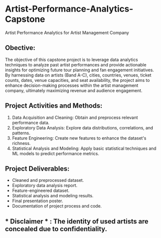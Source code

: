 # Artist-Performance-Analytics-Capstone
Artist Performance Analytics for Artist Management Company

## Obective: ## 
The objective of this capstone project is to leverage data analytics techniques to analyze past artist performances and provide actionable insights for optimizing future tour planning and fan engagement initiatives. By harnessing data on artists (Band A-C), cities, countries, venues, ticket counts, dates, venue capacities, and seat availability, the project aims to enhance decision-making processes within the artist management company, ultimately maximizing revenue and audience engagement. 

## Project Activities and Methods: ## 
1. Data Acquisition and Cleaning: Obtain and preprocess relevant performance data.
2. Exploratory Data Analysis: Explore data distributions, correlations, and patterns.
3. Feature Engineering: Create new features to enhance the dataset's richness.
4. Statistical Analysis and Modeling: Apply basic statistical techniques and ML models to predict performance metrics.
  
## Project Deliverables: ## 
- Cleaned and preprocessed dataset.
- Exploratory data analysis report.
- Feature-engineered dataset.
- Statistical analysis and modeling results.
- Final presentation poster.
- Documentation of project process and code.

## * Disclaimer * : The identity of used artists are concealed due to confidentiality. ##
